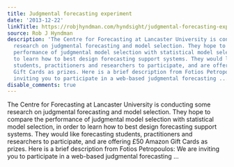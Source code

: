 ```yaml
---
title: Judgmental forecasting experiment
date: '2013-12-22'
linkTitle: https://robjhyndman.com/hyndsight/judgmental-forecasting-experiment/
source: Rob J Hyndman
description: 'The Centre for Forecasting at Lancaster University is conducting some
  research on judgmental forecasting and model selection. They hope to compare the
  performance of judgmental model selection with statistical model selection, in order
  to learn how to best design forecasting support systems. They would like forecasting
  students, practitioners and researchers to participate, and are offering £50 Amazon
  Gift Cards as prizes. Here is a brief description from Fotios Petropoulos: We are
  inviting you to participate in a web-based judgmental forecasting ...'
disable_comments: true
---
```

The Centre for Forecasting at Lancaster University is conducting some research on judgmental forecasting and model selection. They hope to compare the performance of judgmental model selection with statistical model selection, in order to learn how to best design forecasting support systems. They would like forecasting students, practitioners and researchers to participate, and are offering £50 Amazon Gift Cards as prizes. Here is a brief description from Fotios Petropoulos: We are inviting you to participate in a web-based judgmental forecasting ...